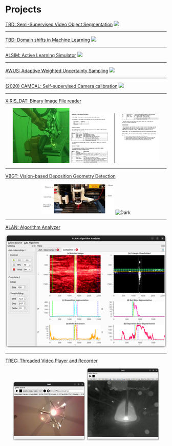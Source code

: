 # Projects

[TBD: Semi-Supervised Video Object Segmentation](/pdf/CV1.pdf)
<img src="images/dummy_thumbnail.jpg?raw=true"/>

---
[TBD: Domain shifts in Machine Learning](/pdf/CV1.pdf)
<img src="images/dummy_thumbnail.jpg?raw=true"/>

---
[ALSIM: Active Learning Simulator](/pdf/CV1.pdf)
<img src="images/dummy_thumbnail.jpg?raw=true"/>

---
[AWUS: Adaptive Weighted Uncertainty Sampling](/sample_page)
<img src="images/dummy_thumbnail.jpg?raw=true"/>

---
[(2020) CAMCAL: Self-supervised Camera calibration](http://example.com/)
<img src="images/dummy_thumbnail.jpg?raw=true"/>

---
[XIRIS_DAT: Binary Image File reader](https://github.com/gijsvanhoutum/xiris_dat)

<p align="center">
  <img alt="Light" src="https://github.com/gijsvanhoutum/xiris_dat/blob/master/icons/xiris_camera.jpg?raw=true" width="35%">
  <img alt="Dark" src="https://github.com/gijsvanhoutum/xiris_dat/blob/master/icons/DAT_image_format_XVC1000.png?raw=true" width="55%">
</p>

---
[VBGT: Vision-based Deposition Geometry Detection](https://github.com/gijsvanhoutum/vbgt)

<p align="center">
  <img alt="Dark" src="https://github.com/gijsvanhoutum/vbgt/blob/master/icons/dinolite.png?raw=true" width="45%">
  <img alt="Dark" src="https://github.com/gijsvanhoutum/2016_internship_msam/blob/master/icons/algo.png?raw=true" width="35%">
</p>

---
[ALAN: Algorithm Analyzer](https://github.com/gijsvanhoutum/alan)

<img src="https://github.com/gijsvanhoutum/alan/blob/master/icons/screenshot.png?raw=true">

---
[TREC: Threaded Video Player and Recorder](https://github.com/gijsvanhoutum/trec)

<p align="center">
  <img alt="Light" src="https://github.com/gijsvanhoutum/trec/blob/master/icons/screenshot_player.png?raw=true" width="45%">
  <img alt="Dark" src="https://github.com/gijsvanhoutum/trec/blob/master/icons/screenshot_recorder.png?raw=true" width="45%">
</p>
